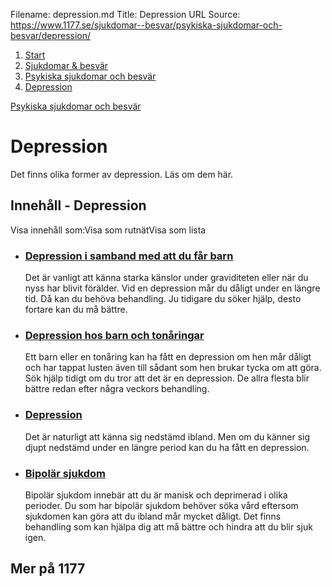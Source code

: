 Filename: depression.md
Title: Depression
URL Source: https://www.1177.se/sjukdomar--besvar/psykiska-sjukdomar-och-besvar/depression/

1.  [Start](https://www.1177.se/)
2.  [Sjukdomar & besvär](https://www.1177.se/sjukdomar--besvar/)
3.  [Psykiska sjukdomar och besvär](https://www.1177.se/sjukdomar--besvar/psykiska-sjukdomar-och-besvar/)
4.  [Depression](https://www.1177.se/sjukdomar--besvar/psykiska-sjukdomar-och-besvar/depression/)

[Psykiska sjukdomar och besvär](https://www.1177.se/sjukdomar--besvar/psykiska-sjukdomar-och-besvar/)

Depression
==========

Det finns olika former av depression. Läs om dem här.

Innehåll - Depression
---------------------

Visa innehåll som:Visa som rutnätVisa som lista

*   ### [Depression i samband med att du får barn](https://www.1177.se/sjukdomar--besvar/psykiska-sjukdomar-och-besvar/depression/depression-i-samband-med-att-du-far-barn/)
    
    Det är vanligt att känna starka känslor under graviditeten eller när du nyss har blivit förälder. Vid en depression mår du dåligt under en längre tid. Då kan du behöva behandling. Ju tidigare du söker hjälp, desto fortare kan du må bättre.
    
*   ### [Depression hos barn och tonåringar](https://www.1177.se/sjukdomar--besvar/psykiska-sjukdomar-och-besvar/depression/depression-hos-barn-och-tonaringar/)
    
    Ett barn eller en tonåring kan ha fått en depression om hen mår dåligt och har tappat lusten även till sådant som hen brukar tycka om att göra. Sök hjälp tidigt om du tror att det är en depression. De allra flesta blir bättre redan efter några veckors behandling.
    
*   ### [Depression](https://www.1177.se/sjukdomar--besvar/psykiska-sjukdomar-och-besvar/depression/depression/)
    
    Det är naturligt att känna sig nedstämd ibland. Men om du känner sig djupt nedstämd under en längre period kan du ha fått en depression.
    
*   ### [Bipolär sjukdom](https://www.1177.se/sjukdomar--besvar/psykiska-sjukdomar-och-besvar/depression/bipolar-sjukdom/)
    
    Bipolär sjukdom innebär att du är manisk och deprimerad i olika perioder. Du som har bipolär sjukdom behöver söka vård eftersom sjukdomen kan göra att du ibland mår mycket dåligt. Det finns behandling som kan hjälpa dig att må bättre och hindra att du blir sjuk igen.
    

Mer på 1177
-----------
